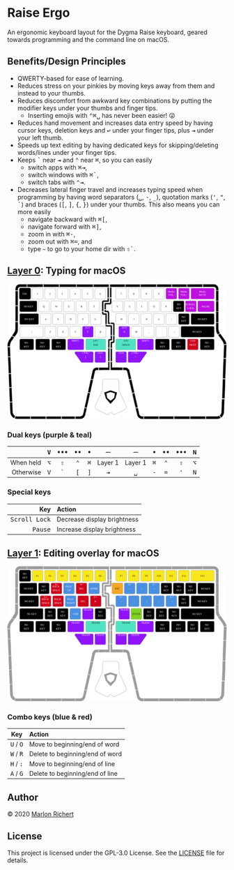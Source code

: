 # Raise Ergo
An ergonomic keyboard layout for the Dygma Raise keyboard, geared towards programming and the
command line on macOS.

## Benefits/Design Principles
* QWERTY-based for ease of learning.
* Reduces stress on your pinkies by moving keys away from them and instead to your thumbs.
* Reduces discomfort from awkward key combinations by putting the modifier keys under your thumbs
  and finger tips.
  * Inserting emojis with <kbd>⌃</kbd><kbd>⌘</kbd><kbd>␣</kbd> has never been easier! 😜
* Reduces hand movement and increases data entry speed by having cursor keys, deletion keys and
  <kbd>↩︎</kbd> under your finger tips, plus <kbd>⇥</kbd> under your left thumb.
* Speeds up text editing by having dedicated keys for skipping/deleting words/lines under your
  finger tips.
* Keeps <kbd>`</kbd> near <kbd>⇥</kbd> and <kbd>⌃</kbd> near <kbd>⌘</kbd>, so you can easily
  * switch apps with <kbd>⌘</kbd><kbd>⇥</kbd>,
  * switch windows with <kbd>⌘</kbd><kbd>`</kbd>,
  * switch tabs with <kbd>⌃</kbd><kbd>⇥</kbd>.
* Decreases lateral finger travel and increases typing speed when programming by having word
  separators (<kbd>␣</kbd>, <kbd>-</kbd>, <kbd>\_</kbd>), quotation marks (<kbd>'</kbd>,
  <kbd>"</kbd>, <kbd>`</kbd>) and braces (<kbd>[</kbd>, <kbd>]</kbd>, <kbd>{</kbd>, <kbd>}</kbd>)
  under your thumbs. This also means you can more easily
  * navigate backward with <kbd>⌘</kbd><kbd>[</kbd>,
  * navigate forward with <kbd>⌘</kbd><kbd>]</kbd>,
  * zoom in with <kbd>⌘</kbd><kbd>-</kbd>,
  * zoom out with <kbd>⌘</kbd><kbd>=</kbd>, and
  * type `~` to go to your home dir with <kbd>⇧</kbd><kbd>`</kbd>.


## [Layer 0](layer0.json): Typing for macOS
![layer 0](img/layer0.svg)

### Dual keys (purple & teal)
| | <kbd>V</kbd> | <kbd>•••</kbd> | <kbd>••</kbd> | <kbd>•</kbd> | <kbd>⏤</kbd> | <kbd>⏤</kbd> | <kbd>•</kbd> | <kbd>••</kbd> | <kbd>•••</kbd> | <kbd>N</kbd> |
| --: | :-: | :-: | :-: | :-: | :-: | :-: | :-: | :-: | :-: | :-: |
| When held | <kbd>⌥</kbd> | <kbd>⇧</kbd> | <kbd>⌃</kbd> | <kbd>⌘</kbd> | Layer 1 | Layer 1 | <kbd>⌘</kbd> | <kbd>⌃</kbd> | <kbd>⇧</kbd> | <kbd>⌥</kbd> |
| Otherwise | <kbd>V</kbd> | <kbd>`</kbd> | <kbd>[</kbd> | <kbd>]</kbd> | <kbd>⇥</kbd> | <kbd>␣</kbd> | <kbd>-</kbd> | <kbd>=</kbd> | <kbd>'</kbd> | <kbd>N</kbd> |

### Special keys
| Key | Action |
| --: | :-- |
| <kbd>Scroll Lock</kbd> | Decrease display brightness |
| <kbd>Pause</kbd> | Increase display brightness |

## [Layer 1](layer1.json): Editing overlay for macOS
![layer 1](img/layer1.svg)

### Combo keys (blue & red)
| Key | Action |
| :-: | :-- |
| <kbd>U</kbd> / <kbd>O</kbd> | Move to beginning/end of word |
| <kbd>W</kbd> / <kbd>R</kbd> | Delete to beginning/end of word |
| <kbd>H</kbd> / <kbd>:</kbd> | Move to beginning/end of line |
| <kbd>A</kbd> / <kbd>G</kbd> | Delete to beginning/end of line |

## Author
© 2020 [Marlon Richert](https://github.com/marlonrichert)

## License
This project is licensed under the GPL-3.0 License. See the [LICENSE](LICENSE) file for details.
